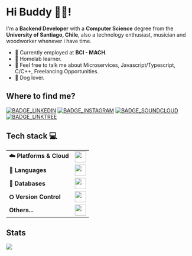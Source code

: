 # Hi Buddy 🖐🏻!

I'm a **Backend Developer** with a **Computer Science** degree from the **University of Santiago, Chile**, also a technology enthusiast, musician and woodworker whenever i have time.

- 🏢 Currently employed at **BCI - MACH**.
- 🌱 Homelab learner.
- 💬 Feel free to talk me about Microservices, Javascript/Typescript, C/C++, Freelancing Opportunities.
- 🐶 Dog lover.

## Where to find me?
[BADGE_INSTAGRAM]: https://img.shields.io/badge/Instagram-E4405F?style=for-the-badge&logo=instagram&logoColor=white
[BADGE_LINKEDIN]: https://img.shields.io/badge/LinkedIn-0077B5?style=for-the-badge&logo=linkedin&logoColor=white
[BADGE_SOUNDCLOUD]: https://img.shields.io/badge/SoundCloud-FF3300?style=for-the-badge&logo=soundcloud&logoColor=white
[BADGE_LINKTREE]: https://img.shields.io/badge/linktree-39E09B?style=for-the-badge&logo=linktree&logoColor=white

[![BADGE_LINKEDIN]](https://linkedin.com/in/olaveia)
[![BADGE_INSTAGRAM]](https://instagram.com/nachobrb)
[![BADGE_SOUNDCLOUD]](https://soundcloud.com/mfhrecordscl)
[![BADGE_LINKTREE]](https://linktr.ee/iolave)


## Tech stack 💻

<table>
    <tr>
        <td><b>☁️ Platforms & Cloud</b></td>
        <td><img height="30px" style="max-height:30px" src="https://skillicons.dev/icons?i=linux,docker,kubernetes"/></td>
    </tr>
    <tr>
        <td><b>📖 Languages</b></td>
        <td><img height="30px" style="max-height:30px" src="https://skillicons.dev/icons?i=bash,js,ts,c,cpp,python,swift,java" /></td>
    </tr>
    <tr>
        <td><b>💾 Databases</b></td>
        <td><img height="30px" style="max-height:30px" src="https://skillicons.dev/icons?i=mongodb,mysql,postgresql" /></td>
    </tr>
    <tr>
        <td><b>⛭ Version Control</b></td>
        <td><img height="30px" style="max-height:30px" src="https://skillicons.dev/icons?i=git,github,gitlab" /></td>
    </tr>
    <tr>
        <td><b>Others...</b></td>
        <td><img height="30px" style="max-height:30px" src="https://skillicons.dev/icons?i=latex,nodejs,express,githubactions,sketchup,ps,ai"/></td>
    </tr>
</table>

## Stats
<img align="center" src="https://github-profile-summary-cards.vercel.app/api/cards/profile-details?username=iolave&theme=tokyonight"></img>
